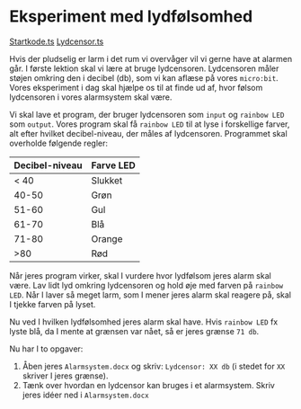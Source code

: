 # Eksperiment med lydfølsomhed

[Startkode.ts](Startkode.ts)
[Lydcensor.ts](Lydcensor.ts)

Hvis der pludselig er larm i det rum vi overvåger vil vi gerne have at alarmen går. I første lektion skal vi lære at bruge lydcensoren. Lydcensoren måler støjen omkring den i decibel (db), som vi kan aflæse på vores `micro:bit`. Vores eksperiment i dag skal hjælpe os til at finde ud af, hvor følsom lydcensoren i vores alarmsystem skal være.

Vi skal lave et program, der bruger lydcensoren som `input` og `rainbow LED` som `output`. Vores program skal få `rainbow LED` til at lyse i forskellige farver, alt efter hvilket decibel-niveau, der måles af lydcensoren. Programmet skal overholde følgende regler:

|Decibel-niveau|Farve LED|
|-------|-------|
|< 40|Slukket|
|40-50|Grøn|
|51-60|Gul|
|61-70|Blå|
|71-80|Orange|
|>80|Rød|

Når jeres program virker, skal I vurdere hvor lydfølsom jeres alarm skal være. Lav lidt lyd omkring lydcensoren og hold øje med farven på `rainbow LED`. Når I laver så meget larm, som I mener jeres alarm skal reagere på, skal I tjekke farven på lyset. 

Nu ved I hvilken lydfølsomhed jeres alarm skal have. Hvis `rainbow LED` fx lyste blå, da I mente at grænsen var nået, så er jeres grænse `71 db`.

Nu har I to opgaver:

1. Åben jeres `Alarmsystem.docx` og skriv: `Lydcensor: XX db` (i stedet for `XX` skriver I jeres grænse).
2. Tænk over hvordan en lydcensor kan bruges i et alarmsystem. Skriv jeres idéer ned i `Alarmsystem.docx`
